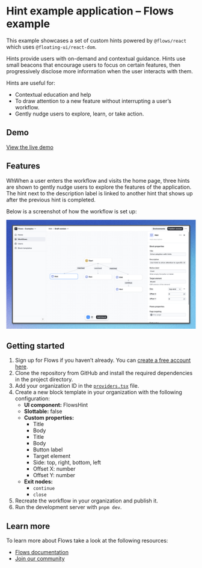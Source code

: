 # Hint example application – Flows example

This example showcases a set of custom hints powered by `@flows/react` which uses `@floating-ui/react-dom`.

Hints provide users with on-demand and contextual guidance. Hints use small beacons that encourage users to focus on certain features, then progressively disclose more information when the user interacts with them.

Hints are useful for:

- Contextual education and help
- To draw attention to a new feature without interrupting a user’s workflow.
- Gently nudge users to explore, learn, or take action.

## Demo

[View the live demo](https://flows.sh/examples/hint)

## Features

WhWhen a user enters the workflow and visits the home page, three hints are shown to gently nudge users to explore the features of the application. The hint next to the description label is linked to another hint that shows up after the previous hint is completed.

Below is a screenshot of how the workflow is set up:

![Workflow](./workflow.png)

## Getting started

1. Sign up for Flows if you haven’t already. You can [create a free account here](https://app.flows.sh/signup).
2. Clone the repository from GitHub and install the required dependencies in the project directory.
3. Add your organization ID in the [`providers.tsx`](./src/app/providers.tsx) file.
4. Create a new block template in your organization with the following configuration:
   - **UI component:** FlowsHint
   - **Slottable:** false
   - **Custom properties:**
     - Title
     - Body
     - Title
     - Body
     - Button label
     - Target element
     - Side: top, right, bottom, left
     - Offset X: number
     - Offset Y: number
   - **Exit nodes:**
     - `continue`
     - `close`
5. Recreate the workflow in your organization and publish it.
6. Run the development server with `pnpm dev`.

## Learn more

To learn more about Flows take a look at the following resources:

- [Flows documentation](https://flows.sh/docs)
- [Join our community](https://flows.sh/join-slack)
